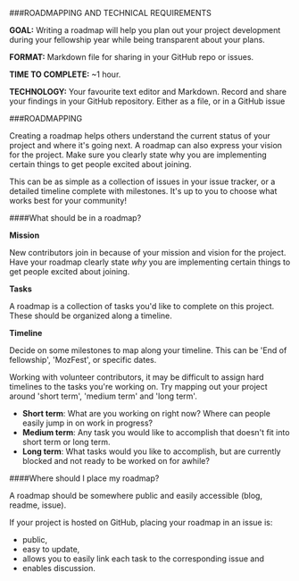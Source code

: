 ###ROADMAPPING AND TECHNICAL REQUIREMENTS

**GOAL:** Writing a roadmap will help you plan out your project development during your fellowship year while being transparent about your plans.

**FORMAT:** Markdown file for sharing in your GitHub repo or issues.

**TIME TO COMPLETE:** ~1 hour.

**TECHNOLOGY:** Your favourite text editor and Markdown. Record and share your findings in your GitHub repository. Either as a file, or in a GitHub issue

###ROADMAPPING

Creating a roadmap helps others understand the current status of your project and where it's going next. A roadmap can also express your vision for the project. Make sure you clearly state why you are implementing certain things to get people excited about joining.

This can be as simple as a collection of issues in your issue tracker, or a detailed timeline complete with milestones. It's up to you to choose what works best for your community!

####What should be in a roadmap?

**Mission**

New contributors join in because of your mission and vision for the project. Have your roadmap clearly state *why* you are implementing certain things to get people excited about joining.

**Tasks**

A roadmap is a collection of tasks you'd like to complete on this project. These should be organized along a timeline.

**Timeline**

Decide on some milestones to map along your timeline. This can be 'End of fellowship', 'MozFest', or specific dates.

Working with volunteer contributors, it may be difficult to assign hard timelines to the tasks you're working on. Try mapping out your project around 'short term', 'medium term' and 'long term'.

* **Short term**: What are you working on right now? Where can people easily jump in on work in progress?
* **Medium term**: Any task you would like to accomplish that doesn't fit into short term or long term.
* **Long term**: What tasks would you like to accomplish, but are currently blocked and not ready to be worked on for awhile?

####Where should I place my roadmap?

A roadmap should be somewhere public and easily accessible (blog, readme, issue).

If your project is hosted on GitHub, placing your roadmap in an issue is:
* public,
* easy to update,
* allows you to easily link each task to the corresponding issue and
* enables discussion.
